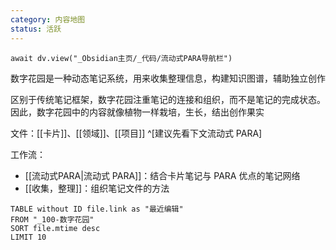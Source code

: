 ```yaml
---
category: 内容地图
status: 活跃
---
```

```dataviewjs
await dv.view("_Obsidian主页/_代码/流动式PARA导航栏")
```

数字花园是一种动态笔记系统，用来收集整理信息，构建知识图谱，辅助独立创作

区别于传统笔记框架，数字花园注重笔记的连接和组织，而不是笔记的完成状态。因此，数字花园中的内容就像植物一样栽培，生长，结出创作果实

文件：[[卡片]]、[[领域]]、[[项目]] ^[建议先看下文流动式 PARA]

工作流：
- [[流动式PARA|流动式 PARA]]：结合卡片笔记与 PARA 优点的笔记网络
- [[收集，整理]]：组织笔记文件的方法


```dataview
TABLE without ID file.link as "最近编辑"
FROM "_100-数字花园"
SORT file.mtime desc
LIMIT 10
```
